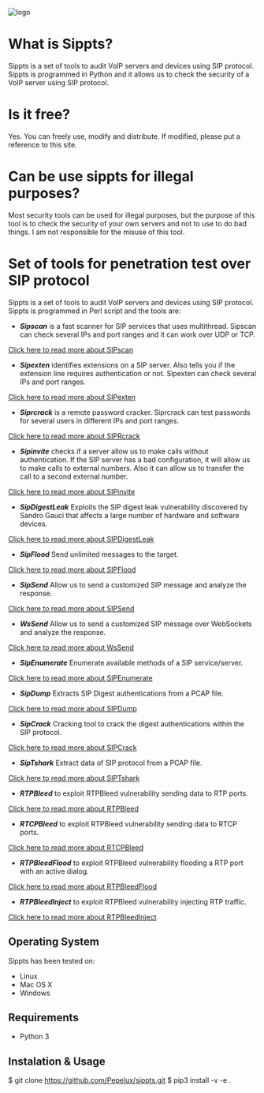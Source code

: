 ![logo](http://blog.pepelux.org/wp-content/uploads/logo-de-sippts.png)


# What is Sippts? #

Sippts is a set of tools to audit VoIP servers and devices using SIP protocol. Sippts is programmed in Python and it allows us to check the security of a VoIP server using SIP protocol.

# Is it free? #

Yes. You can freely use, modify and distribute. If modified, please put a reference to this site.

# Can be use sippts for illegal purposes? #

Most security tools can be used for illegal purposes, but the purpose of this tool is to check the security of your own servers and not to use to do bad things. I am not responsible for the misuse of this tool.

# Set of tools for penetration test over SIP protocol #

Sippts is a set of tools to audit VoIP servers and devices using SIP protocol. Sippts is programmed in Perl script and the tools are:
  * _**Sipscan**_ is a fast scanner for SIP services that uses multithread. Sipscan can check several IPs and port ranges and it can work over UDP or TCP.

[Click here to read more about SIPscan](https://github.com/Pepelux/sippts/wiki/SIPscan)

  * _**Sipexten**_ identifies extensions on a SIP server. Also tells you if the extension line requires authentication or not. Sipexten can check several IPs and port ranges.

[Click here to read more about SIPexten](https://github.com/Pepelux/sippts/wiki/SIPexten)

  * _**Siprcrack**_ is a remote password cracker. Siprcrack can test passwords for several users in different IPs and port ranges.

[Click here to read more about SIPRcrack](https://github.com/Pepelux/sippts/wiki/SIPRCrack)

  * _**Sipinvite**_ checks if a server allow us to make calls without authentication. If the SIP server has a bad configuration, it will allow us to make calls to external numbers. Also it can allow us to transfer the call to a second external number.

[Click here to read more about SIPinvite](https://github.com/Pepelux/sippts/wiki/SIPinvite)

  * _**SipDigestLeak**_ Exploits the SIP digest leak vulnerability discovered by Sandro Gauci that affects a large number of hardware and software devices.

[Click here to read more about SIPDigestLeak](https://github.com/Pepelux/sippts/wiki/SIPDigestLeak)

  * _**SipFlood**_ Send unlimited messages to the target.

[Click here to read more about SIPFlood](https://github.com/Pepelux/sippts/wiki/SIPFlood)

  * _**SipSend**_ Allow us to send a customized SIP message and analyze the response.

[Click here to read more about SIPSend](https://github.com/Pepelux/sippts/wiki/SIPSend)

  * _**WsSend**_ Allow us to send a customized SIP message over WebSockets and analyze the response.

[Click here to read more about WsSend](https://github.com/Pepelux/sippts/wiki/WsSend)

  * _**SipEnumerate**_ Enumerate available methods of a SIP service/server.

[Click here to read more about SIPEnumerate](https://github.com/Pepelux/sippts/wiki/SIPEnumerate)

  * _**SipDump**_ Extracts SIP Digest authentications from a PCAP file.

[Click here to read more about SIPDump](https://github.com/Pepelux/sippts/wiki/SIPDump)

  * _**SipCrack**_ Cracking tool to crack the digest authentications within the SIP protocol.

[Click here to read more about SIPCrack](https://github.com/Pepelux/sippts/wiki/SIPCrack)

  * _**SipTshark**_ Extract data of SIP protocol from a PCAP file.

[Click here to read more about SIPTshark](https://github.com/Pepelux/sippts/wiki/SIPTshark)

  * _**RTPBleed**_ to exploit RTPBleed vulnerability sending data to RTP ports.

[Click here to read more about RTPBleed](https://github.com/Pepelux/sippts/wiki/RTPBleed)

  * _**RTCPBleed**_ to exploit RTPBleed vulnerability sending data to RTCP ports.

[Click here to read more about RTCPBleed](https://github.com/Pepelux/sippts/wiki/RTCPBleed)

  * _**RTPBleedFlood**_ to exploit RTPBleed vulnerability flooding a RTP port with an active dialog.

[Click here to read more about RTPBleedFlood](https://github.com/Pepelux/sippts/wiki/RTPBleedFlood)

* _**RTPBleedInject**_ to exploit RTPBleed vulnerability injecting RTP traffic.

[Click here to read more about RTPBleedInject](https://github.com/Pepelux/sippts/wiki/RTPBleedInject)

## Operating System ##
Sippts has been tested on:
  * Linux
  * Mac OS X
  * Windows

## Requirements ##
  * Python 3
  
## Instalation & Usage ##
  $ git clone https://github.com/Pepelux/sippts.git
  $ pip3 install -v -e .


